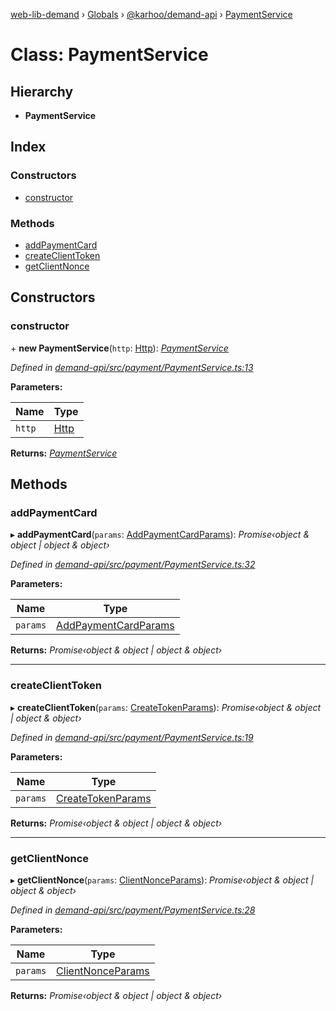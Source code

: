[web-lib-demand](../README.md) › [Globals](../globals.md) › [@karhoo/demand-api](../modules/_karhoo_demand_api.md) › [PaymentService](_karhoo_demand_api.paymentservice.md)

# Class: PaymentService

## Hierarchy

* **PaymentService**

## Index

### Constructors

* [constructor](_karhoo_demand_api.paymentservice.md#constructor)

### Methods

* [addPaymentCard](_karhoo_demand_api.paymentservice.md#addpaymentcard)
* [createClientToken](_karhoo_demand_api.paymentservice.md#createclienttoken)
* [getClientNonce](_karhoo_demand_api.paymentservice.md#getclientnonce)

## Constructors

###  constructor

\+ **new PaymentService**(`http`: [Http](../interfaces/_karhoo_demand_api.http.md)): *[PaymentService](_karhoo_demand_api.paymentservice.md)*

*Defined in [demand-api/src/payment/PaymentService.ts:13](https://github.com/karhoo/web-lib-demand/blob/f775a07/packages/demand-api/src/payment/PaymentService.ts#L13)*

**Parameters:**

Name | Type |
------ | ------ |
`http` | [Http](../interfaces/_karhoo_demand_api.http.md) |

**Returns:** *[PaymentService](_karhoo_demand_api.paymentservice.md)*

## Methods

###  addPaymentCard

▸ **addPaymentCard**(`params`: [AddPaymentCardParams](../interfaces/_karhoo_demand_api.addpaymentcardparams.md)): *Promise‹object & object | object & object›*

*Defined in [demand-api/src/payment/PaymentService.ts:32](https://github.com/karhoo/web-lib-demand/blob/f775a07/packages/demand-api/src/payment/PaymentService.ts#L32)*

**Parameters:**

Name | Type |
------ | ------ |
`params` | [AddPaymentCardParams](../interfaces/_karhoo_demand_api.addpaymentcardparams.md) |

**Returns:** *Promise‹object & object | object & object›*

___

###  createClientToken

▸ **createClientToken**(`params`: [CreateTokenParams](../modules/_karhoo_demand_api.md#createtokenparams)): *Promise‹object & object | object & object›*

*Defined in [demand-api/src/payment/PaymentService.ts:19](https://github.com/karhoo/web-lib-demand/blob/f775a07/packages/demand-api/src/payment/PaymentService.ts#L19)*

**Parameters:**

Name | Type |
------ | ------ |
`params` | [CreateTokenParams](../modules/_karhoo_demand_api.md#createtokenparams) |

**Returns:** *Promise‹object & object | object & object›*

___

###  getClientNonce

▸ **getClientNonce**(`params`: [ClientNonceParams](../modules/_karhoo_demand_api.md#clientnonceparams)): *Promise‹object & object | object & object›*

*Defined in [demand-api/src/payment/PaymentService.ts:28](https://github.com/karhoo/web-lib-demand/blob/f775a07/packages/demand-api/src/payment/PaymentService.ts#L28)*

**Parameters:**

Name | Type |
------ | ------ |
`params` | [ClientNonceParams](../modules/_karhoo_demand_api.md#clientnonceparams) |

**Returns:** *Promise‹object & object | object & object›*
